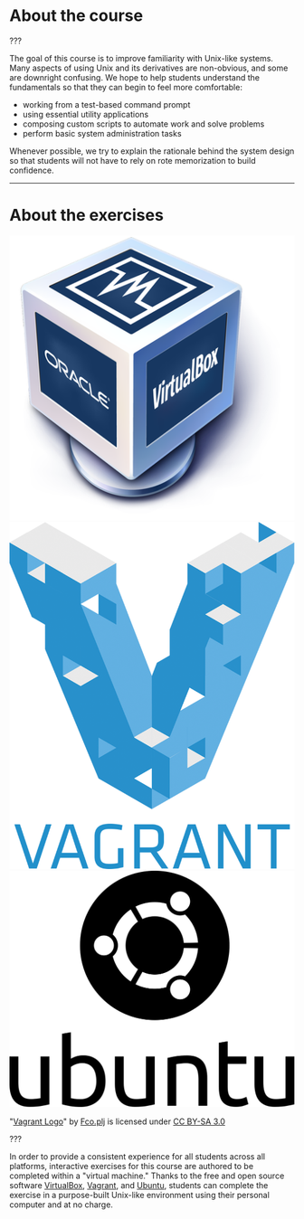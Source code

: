 # About the course

???

The goal of this course is to improve familiarity with Unix-like systems. Many
aspects of using Unix and its derivatives are non-obvious, and some are
downright confusing. We hope to help students understand the fundamentals so
that they can begin to feel more comfortable:

- working from a test-based command prompt
- using essential utility applications
- composing custom scripts to automate work and solve problems
- perform basic system administration tasks

Whenever possible, we try to explain the rationale behind the system design so
that students will not have to rely on rote memorization to build confidence.

---

# About the exercises

![VirtualBox logo](logo-virtualbox.png)
![Vagrant logo](logo-vagrant.png)
![Ubuntu logo](logo-ubuntu.svg)

"[Vagrant Logo](https://commons.wikimedia.org/w/index.php?curid=29324827)" by
[Fco.plj](https://commons.wikimedia.org/w/index.php?title=User:Fco.plj) is
licensed under [CC BY-SA 3.0](http://creativecommons.org/licenses/by-sa/3.0)

???

In order to provide a consistent experience for all students across all
platforms, interactive exercises for this course are authored to be completed
within a "virtual machine." Thanks to the free and open source software
[VirtualBox](https://www.virtualbox.org/),
[Vagrant](https://www.vagrantup.com/), and [Ubuntu](http://www.ubuntu.com/),
students can complete the exercise in a purpose-built Unix-like environment
using their personal computer and at no charge.
